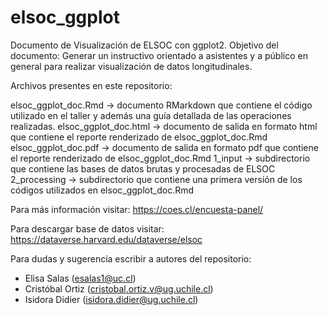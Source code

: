 # elsoc_ggplot
Documento de Visualización de ELSOC con ggplot2. Objetivo del documento: Generar un instructivo orientado a asistentes y a público en general para realizar visualización de datos longitudinales.

Archivos presentes en este repositorio:

elsoc_ggplot_doc.Rmd -> documento RMarkdown que contiene el código utilizado en el taller y además una guía detallada de las operaciones realizadas.
elsoc_ggplot_doc.html -> documento de salida en formato html que contiene el reporte renderizado de elsoc_ggplot_doc.Rmd
elsoc_ggplot_doc.pdf -> documento de salida en formato pdf que contiene el reporte renderizado de elsoc_ggplot_doc.Rmd
1_input -> subdirectorio que contiene las bases de datos brutas y procesadas de ELSOC
2_processing -> subdirectorio que contiene una primera versión de los códigos utilizados en elsoc_ggplot_doc.Rmd

Para más información visitar: https://coes.cl/encuesta-panel/

Para descargar base de datos visitar: https://dataverse.harvard.edu/dataverse/elsoc

Para dudas y sugerencia escribir a autores del repositorio:
- Elisa Salas (esalas1@uc.cl)
- Cristóbal Ortiz (cristobal.ortiz.v@ug.uchile.cl)
- Isidora Didier (isidora.didier@ug.uchile.cl)
